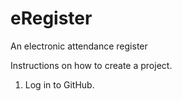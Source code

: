 eRegister
=========

An electronic attendance register

Instructions on how to create a project.

1. Log in to GitHub.

